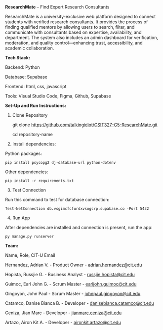 #
**ResearchMate** – Find Expert Research Consultants

ResearchMate is a university-exclusive web platform designed to connect students with verified research consultants. It provides the process of finding qualified mentors by allowing users to search, filter, and communicate with consultants based on expertise, availability, and department. The system also includes an admin dashboard for verification, moderation, and quality control—enhancing trust, accessibility, and academic collaboration.

**Tech Stack:**

Backend: Python

Database: Supabase

Frontend: html, css, javascript

Tools: Visual Studio Code, Figma, Github, Supabase 

**Set-Up and Run Instructions:**
1. Clone  Repository

   git clone https://github.com/talkingidiot/CSIT327-G5-ResearchMate.git

   cd repository-name
    
3. Install dependencies:

Python packages: 
    
    pip install psycopg2 dj-database-url python-dotenv 

Other dependencies: 
    
    pip install -r requirements.txt
    
3. Test Connection 

Run this command to test for database connection: 
    
    Test-NetConnection db.vsgimcfcfurdxvsogcrp.supabase.co -Port 5432
    
4. Run App

After dependencies are installed and connection is present, run the app:
    
    py manage.py runserver
    
**Team:**

Name,	                    Role,	            CIT-U Email

Hernandez, Adrian V.	 -  Product Owner	 -  adrian.hernandez@cit.edu

Hopista, Russjie G.  -  Business Analyst  -  russjie.hopista@cit.edu

Guimoc, Earl John G.  -  Scrum Master  -  earljohn.guimoc@cit.edu

Gingoyon, John Paul  -  Scrum Master  -  johnpaul.gingoyon@cit.edu

Catamco, Danise Bianca B.  -  Developer  -  danisebianca.catamco@cit.edu

Ceniza, Jian Marc  -  Developer  -  jianmarc.ceniza@cit.edu

Artazo, Airon Kit A.  -  Developer  -  aironkit.artazo@cit.edu
